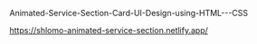Animated-Service-Section-Card-UI-Design-using-HTML---CSS


https://shlomo-animated-service-section.netlify.app/

